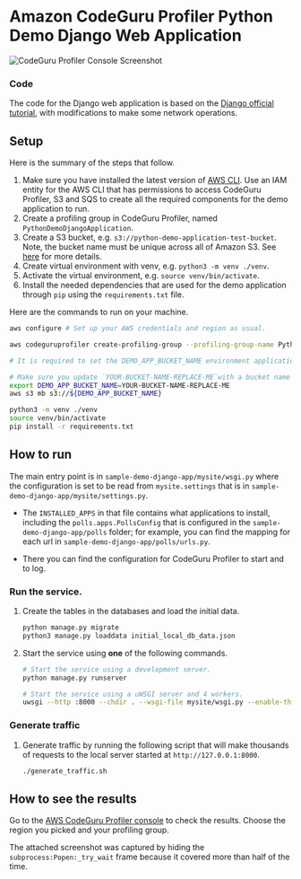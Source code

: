 # Amazon CodeGuru Profiler Python Demo Django Web Application

![CodeGuru Profiler Console Screenshot](resources/CodeGuruProfilerPythonScreenshotDemoDjango.png)

### Code

The code for the Django web application is based on the [Django official tutorial](https://docs.djangoproject.com/en/3.1/intro/tutorial01/), with modifications to make some network operations.

## Setup

Here is the summary of the steps that follow.

1. Make sure you have installed the latest version of [AWS CLI](https://docs.aws.amazon.com/cli/latest/userguide/cli-chap-welcome.html).
Use an IAM entity for the AWS CLI that has permissions to access CodeGuru Profiler, S3 and SQS to create all the required components for the demo application to run.
2. Create a profiling group in CodeGuru Profiler, named `PythonDemoDjangoApplication`.
3. Create a S3 bucket, e.g. `s3://python-demo-application-test-bucket`. Note, the bucket name must be unique across all of Amazon S3.
See [here](https://docs.aws.amazon.com/cli/latest/reference/s3/mb.html) for more details.
5. Create virtual environment with venv, e.g. `python3 -m venv ./venv`.
6. Activate the virtual environment, e.g. `source venv/bin/activate`.
7. Install the needed dependencies that are used for the demo application through `pip` using the `requirements.txt` file.

Here are the commands to run on your machine.

```bash
aws configure # Set up your AWS credentials and region as usual.
```

```bash
aws codeguruprofiler create-profiling-group --profiling-group-name PythonDemoDjangoApplication

# It is required to set the DEMO_APP_BUCKET_NAME environment applications for later running the demo application.

# Make sure you update `YOUR-BUCKET-NAME-REPLACE-ME`with a bucket name that is unique across all of Amazon S3.
export DEMO_APP_BUCKET_NAME=YOUR-BUCKET-NAME-REPLACE-ME
aws s3 mb s3://${DEMO_APP_BUCKET_NAME}
```

```bash
python3 -m venv ./venv
source venv/bin/activate
pip install -r requirements.txt
```

## How to run

The main entry point is in ``sample-demo-django-app/mysite/wsgi.py`` where the configuration is set to be read from ``mysite.settings`` that is in ``sample-demo-django-app/mysite/settings.py``.

* The ``INSTALLED_APPS`` in that file contains what applications to install, including the ``polls.apps.PollsConfig`` that is configured in the ``sample-demo-django-app/polls`` folder; for example, you can find the mapping for each url in ``sample-demo-django-app/polls/urls.py``.

* There you can find the configuration for CodeGuru Profiler to start and to log.

### Run the service.

1. Create the tables in the databases and load the initial data.
    ```bash
    python manage.py migrate
    python3 manage.py loaddata initial_local_db_data.json
    ```

2. Start the service using **one** of the following commands.
    ```bash
    # Start the service using a development server.
    python manage.py runserver
    ```

    ```bash
    # Start the service using a uWSGI server and 4 workers.
    uwsgi --http :8000 --chdir . --wsgi-file mysite/wsgi.py --enable-threads --lazy-apps --disable-logging --workers=4
    ```

### Generate traffic

1. Generate traffic by running the following script that will make thousands of requests to the local server started at `http://127.0.0.1:8000`.
    ```bash
    ./generate_traffic.sh
    ```

## How to see the results

Go to the [AWS CodeGuru Profiler console](https://console.aws.amazon.com/codeguru/profiler) to check the results. Choose the region you picked and your profiling group.

The attached screenshot was captured by hiding the `subprocess:Popen:_try_wait` frame because it covered more than half of the time.
